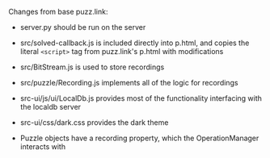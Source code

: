 Changes from base puzz.link:

 * server.py should be run on the server

 * src/solved-callback.js is included directly into p.html, and copies the
   literal `<script>` tag from puzz.link's p.html with modifications

 * src/BitStream.js is used to store recordings

 * src/puzzle/Recording.js implements all of the logic for recordings

 * src-ui/js/ui/LocalDb.js provides most of the functionality interfacing with
   the localdb server

 * src-ui/css/dark.css provides the dark theme

 * Puzzle objects have a recording property, which the OperationManager
   interacts with
